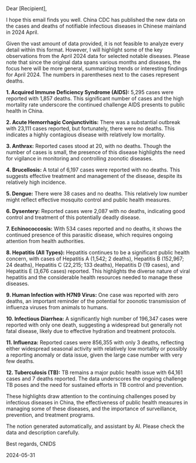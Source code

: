Dear [Recipient],

I hope this email finds you well. China CDC has published the new data on the cases and deaths of notifiable infectious diseases in Chinese mainland in 2024 April.

Given the vast amount of data provided, it is not feasible to analyze every detail within this format. However, I will highlight some of the key observations from the April 2024 data for selected notable diseases. Please note that since the original data spans various months and diseases, the focus here will be more general, summarizing trends or interesting findings for April 2024. The numbers in parentheses next to the cases represent deaths.

**1. Acquired Immune Deficiency Syndrome (AIDS):** 5,295 cases were reported with 1,857 deaths. This significant number of cases and the high mortality rate underscore the continued challenge AIDS presents to public health in China.

**2. Acute Hemorrhagic Conjunctivitis:** There was a substantial outbreak with 23,111 cases reported, but fortunately, there were no deaths. This indicates a highly contagious disease with relatively low mortality.

**3. Anthrax:** Reported cases stood at 20, with no deaths. Though the number of cases is small, the presence of this disease highlights the need for vigilance in monitoring and controlling zoonotic diseases.

**4. Brucellosis:** A total of 6,197 cases were reported with no deaths. This suggests effective treatment and management of the disease, despite its relatively high incidence.

**5. Dengue:** There were 38 cases and no deaths. This relatively low number might reflect effective mosquito control and public health measures.

**6. Dysentery:** Reported cases were 2,087 with no deaths, indicating good control and treatment of this potentially deadly disease.

**7. Echinococcosis:** With 534 cases reported and no deaths, it shows the continued presence of this parasitic disease, which requires ongoing attention from health authorities.

**8. Hepatitis (All Types):** Hepatitis continues to be a significant public health concern, with cases of Hepatitis A (1,542; 2 deaths), Hepatitis B (152,967; 24 deaths), Hepatitis C (22,215; 133 deaths), Hepatitis D (19 cases), and Hepatitis E (3,676 cases) reported. This highlights the diverse nature of viral hepatitis and the considerable health resources needed to manage these diseases.

**9. Human Infection with H7N9 Virus:** One case was reported with zero deaths, an important reminder of the potential for zoonotic transmission of influenza viruses from animals to humans.

**10. Infectious Diarrhea:** A significantly high number of 196,347 cases were reported with only one death, suggesting a widespread but generally not fatal disease, likely due to effective hydration and treatment protocols.

**11. Influenza:** Reported cases were 856,355 with only 3 deaths, reflecting either widespread seasonal activity with relatively low mortality or possibly a reporting anomaly or data issue, given the large case number with very few deaths.

**12. Tuberculosis (TB):** TB remains a major public health issue with 64,161 cases and 7 deaths reported. The data underscores the ongoing challenge TB poses and the need for sustained efforts in TB control and prevention.

These highlights draw attention to the continuing challenges posed by infectious diseases in China, the effectiveness of public health measures in managing some of these diseases, and the importance of surveillance, prevention, and treatment programs.

The notion generated automatically, and assistant by AI. Please check the data and description carefully.

Best regards,
CNIDS

2024-05-31

